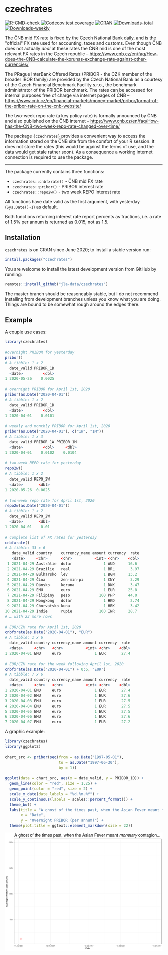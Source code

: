 # czechrates

<!-- badges: start -->

[![R-CMD-check](https://github.com/jla-data/czechrates/workflows/R-CMD-check/badge.svg)](https://github.com/jla-data/czechrates/actions) [![Codecov test coverage](https://codecov.io/gh/jla-data/czechrates/branch/master/graph/badge.svg)](https://codecov.io/gh/jla-data/czechrates?branch=master) [![CRAN](http://www.r-pkg.org/badges/version/czechrates)](https://cran.r-project.org/package=czechrates) [![Downloads-total](http://cranlogs.r-pkg.org/badges/grand-total/czechrates?color=brightgreen)](https://www.r-pkg.org:443/pkg/czechrates) [![Downloads-weekly](http://cranlogs.r-pkg.org/badges/last-week/czechrates?color=brightgreen)](https://www.r-pkg.org:443/pkg/czechrates)

<!-- badges: end -->

The ČNB mid FX rate is fixed by the Czech National Bank daily, and is the "official" FX rate used for accounting, taxes and customs. Even though ČNB does not actually *deal* at these rates the ČNB mid is one of the most relevant FX rates in the Czech republic – <https://www.cnb.cz/en/faq/How-does-the-CNB-calculate-the-korunas-exchange-rate-against-other-currencies/>

The PRague InterBank Offered Rates (PRIBOR - the CZK member of the broader IBOR family) are provided by the Czech National Bank as a courtesy of the Czech Financial Benchmark Facility s.r.o., the benchmark administrator of the PRIBOR benchmark. The rates can be accessed for internal purposes free of charge via internet pages of ČNB – <https://www.cnb.cz/en/financial-markets/money-market/pribor/format-of-the-pribor-rate-on-the-cnb-website/>

The two-week repo rate (a key policy rate) is formally announced by ČNB and also published on the ČNB internet – <https://www.cnb.cz/en/faq/How-has-the-CNB-two-week-repo-rate-changed-over-time/>

The package `{czechrates}` provides a convenient way to access the information stored on the ČNB site from the comfort of your R session. It does not store the rates (this would be against the terms of use, and the data would get stale rather soon). As a consequence a working internet connection is required to use the package.

<hr>

The package currently contains three functions:

-   `czechrates::cnbfxrate()` - ČNB mid FX rate
-   `czechrates::pribor()` - PRIBOR interest rate
-   `czechrates::repo2w()` - two week REPO interest rate

All functions have date valid as the first argument, with yesterday (`Sys.Date()-1`) as default.

Both functions returning interest rate report percents as fractions, i.e. a rate of 1.5% per annum is returned as 0.015, not as 1.5.

## Installation

`czechrates` is on CRAN since June 2020; to install a stable version run:

``` r
install.packages("czechrates")
```

You are welcome to install the latest development version from GitHub by running:

``` r
remotes::install_github("jla-data/czechrates")
```

The master branch should be reasoneably stable, but I do not recommend installing from development branches unless you know what you are doing. Things are bound to be somewhat rough around the edges there.

## Example

A couple use cases:

``` r
library(czechrates)

#overnight PRIBOR for yesterday
pribor()  
# A tibble: 1 x 2
  date_valid PRIBOR_1D
  <date>         <dbl>
1 2020-05-26    0.0025

# overnight PRIBOR for April 1st, 2020
pribor(as.Date("2020-04-01")) 
# A tibble: 1 x 2
  date_valid PRIBOR_1D
  <date>         <dbl>
1 2020-04-01    0.0101

# weekly and monthly PRIBOR for April 1st, 2020
pribor(as.Date("2020-04-01"), c("1W", "1M")) 
# A tibble: 1 x 3
  date_valid PRIBOR_1W PRIBOR_1M
  <date>         <dbl>     <dbl>
1 2020-04-01    0.0102    0.0104

# two-week REPO rate for yesterday
repo2w() 
# A tibble: 1 x 2
  date_valid REPO_2W
  <date>       <dbl>
1 2020-05-26  0.0025

# two-week repo rate for April 1st, 2020
repo2w(as.Date("2020-04-01")) 
# A tibble: 1 x 2
  date_valid REPO_2W
  <date>       <dbl>
1 2020-04-01    0.01

# complete list of FX rates for yesterday
cnbfxrate()
# A tibble: 33 x 6
   date_valid country    currency_name amount currency  rate
   <date>     <chr>      <chr>          <int> <chr>    <dbl>
 1 2021-04-29 Austrálie  dolar              1 AUD      16.6 
 2 2021-04-29 Brazílie   real               1 BRL       3.97
 3 2021-04-29 Bulharsko  lev                1 BGN      13.2 
 4 2021-04-29 Čína       žen-min-pi         1 CNY       3.29
 5 2021-04-29 Dánsko     koruna             1 DKK       3.47
 6 2021-04-29 EMU        euro               1 EUR      25.8 
 7 2021-04-29 Filipíny   peso             100 PHP      44.0 
 8 2021-04-29 Hongkong   dolar              1 HKD       2.74
 9 2021-04-29 Chorvatsko kuna               1 HRK       3.42
10 2021-04-29 Indie      rupie            100 INR      28.7 
# … with 23 more rows

# EUR/CZK rate for April 1st, 2020
cnbfxrate(as.Date("2020-04-01"), "EUR") 
# A tibble: 1 x 6
  date_valid country currency_name amount currency  rate
  <date>     <chr>   <chr>          <int> <chr>    <dbl>
1 2020-04-01 EMU     euro               1 EUR       27.4

# EUR/CZK rate for the week following April 1st, 2020
cnbfxrate(as.Date("2020-04-01") + 0:6, "EUR") 
# A tibble: 7 x 6
  date_valid country currency_name amount currency  rate
  <date>     <chr>   <chr>          <int> <chr>    <dbl>
1 2020-04-01 EMU     euro               1 EUR       27.4
2 2020-04-02 EMU     euro               1 EUR       27.6
3 2020-04-03 EMU     euro               1 EUR       27.5
4 2020-04-04 EMU     euro               1 EUR       27.5
5 2020-04-05 EMU     euro               1 EUR       27.5
6 2020-04-06 EMU     euro               1 EUR       27.6
7 2020-04-07 EMU     euro               1 EUR       27.2
```

A graphic example:

``` r
library(czechrates)
library(ggplot2)

chart_src <- pribor(seq(from = as.Date("1997-05-01"), 
                        to = as.Date("1997-06-30"),
                        by = 1))

ggplot(data = chart_src, aes(x = date_valid, y = PRIBOR_1D)) +
  geom_line(color = "red", size = 1.25) +
  geom_point(color = "red", size = 2) +
  scale_x_date(date_labels = "%d.%m.%Y") +
  scale_y_continuous(labels = scales::percent_format()) +
  theme_bw() +
  labs(title = "A ghost of the times past, when the Asian Fever meant *monetary* contagion...",
       x = "Date",
       y = "Overnight PRIBOR (per annum)") +
  theme(plot.title = ggtext::element_markdown(size = 22))
```

<p align="center">
  <img src="https://github.com/jla-data/czechrates/blob/master/img/asian_fever.gif?raw=true" alt="Asian Fever, version 1997"/>
</p>

